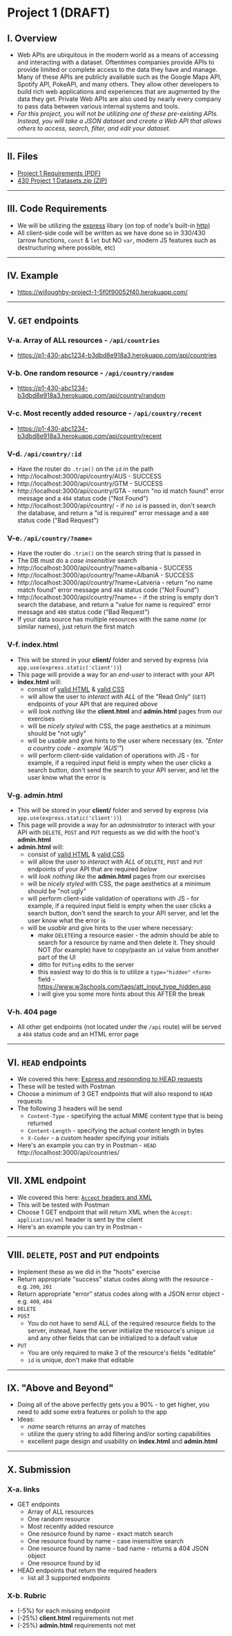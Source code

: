 # Project 1 (DRAFT)

## I. Overview
- Web APIs are ubiquitous in the modern world as a means of accessing and interacting with a dataset. Oftentimes companies provide APIs to provide limited or complete access to the data they have and manage. Many of these APIs are publicly available such as the Google Maps API, Spotify API, PokeAPI, and many others. They allow other developers to build rich web applications and experiences that are augmented by the data they get. Private Web APIs are also used by nearly every company to pass data between various internal systems and tools.
- *For this project, you will not be utilizing one of these pre-existing APIs. Instead, you will take a JSON dataset and create a Web API that allows others to access, search, filter, and edit your dataset.*

---

## II. Files
- [Project 1 Requirements (PDF)](_files/430%20Project%201%20(New%2C%202024).pdf)
- [430 Project 1 Datasets.zip (ZIP)](_files/430%20Project%201%20Datasets.zip) 

---

## III. Code Requirements
- We will be utilizing the [express](https://www.npmjs.com/package/express) libary (on top of node's built-in [http](https://nodejs.org/api/http.html))
- All client-side code will be written as we have done so in 330/430 (arrow functions, `const` & `let` but NO `var`, modern JS features such as destructuring where possible, etc)

---

## IV. Example
- https://willoughby-project-1-5f0f90052f40.herokuapp.com/

---

## V. `GET` endpoints

### V-a. Array of ALL resources - `/api/countries`
- https://p1-430-abc1234-b3dbd8e918a3.herokuapp.com/api/countries

### V-b. One random resource - `/api/country/random`
- https://p1-430-abc1234-b3dbd8e918a3.herokuapp.com/api/country/random

### V-c. Most recently added resource - `/api/country/recent`
- https://p1-430-abc1234-b3dbd8e918a3.herokuapp.com/api/country/recent

### V-d. `/api/country/:id`
- Have the router do `.trim()` on the `id` in the path
- http://localhost:3000/api/country/AUS - SUCCESS
- http://localhost:3000/api/country/GTM - SUCCESS
- http://localhost:3000/api/country/GTA - return "no id match found" error message and a `404` status code ("Not Found")
- http://localhost:3000/api/country/ - if no `id` is passed in, don't search the database, and return a "id is required" error message and a `400` status code ("Bad Request")

### V-e. `/api/country/?name=`
- Have the router do `.trim()` on the search string that is passed in
- The DB must do a *case insensitive* search
- http://localhost:3000/api/country/?name=albania - SUCCESS
- http://localhost:3000/api/country/?name=AlbaniA - SUCCESS
- http://localhost:3000/api/country/?name=Latveria - return "no name match found" error message and `404` status code ("Not Found")
- http://localhost:3000/api/country/?name= - if the string is empty don't search the database, and return a "value for name is required" error message and `400` status code ("Bad Request")
- If your data source has multiple resources with the same *name* (or similar names), just return the first match

### V-f. index.html
- This will be stored in your **client/** folder and served by express (via `app.use(express.static('client'))`)
- This page will provide a way for an *end-user* to interact with your API
- **index.html** will:
  - consist of [valid HTML](https://validator.w3.org/) & [valid CSS](https://jigsaw.w3.org/css-validator/)
  - will allow the user to *interact with ALL* of the "Read Only" (`GET`) endpoints of your API that are required *above*
  - will *look nothing like* the **client.html** and **admin.html** pages from our exercises
  - will be *nicely styled* with CSS, the page aesthetics at a minimum should be "not ugly"
  - will be *usable* and give hints to the user where necessary (ex. *"Enter a country code - example 'AUS'"*)
  - will perform client-side validation of operations with JS - for example, if a required input field is empty when the user clicks a search button, don't send the search to your API server, and let the user know what the error is

### V-g. admin.html
- This will be stored in your **client/** folder and served by express (via `app.use(express.static('client'))`)
- This page will provide a way for an *administrator* to interact with your API with `DELETE`, `POST` and `PUT` requests as we did with the hoot's **admin.html**
- **admin.html** will:
  - consist of [valid HTML](https://validator.w3.org/) & [valid CSS](https://jigsaw.w3.org/css-validator/)
  - will allow the user to *interact with ALL* of `DELETE`, `POST` and `PUT` endpoints of your API that are required *below*
  - will *look nothing like* the **admin.html** pages from our exercises
  - will be *nicely styled* with CSS, the page aesthetics at a minimum should be "not ugly"
  - will perform client-side validation of operations with JS - for example, if a required input field is empty when the user clicks a search button, don't send the search to your API server, and let the user know what the error is
  - will be *usable* and give hints to the user where necessary:
    - make `DELETE`ing a resource easier - the admin should be able to search for a resource by name and then delete it. They should NOT (for example) have to copy/paste an `id` value from another part of the UI
    - ditto for `PUTing` edits to the server
    - this easiest way to do this is to utilize a `type="hidden"` `<form>` field - https://www.w3schools.com/tags/att_input_type_hidden.asp
    - I will give you some more hints about this AFTER the break

### V-h. 404 page
- All other get endpoints (not located under the `/api` route) will be served a `404` status code and an HTML error page 

---

## VI. `HEAD` endpoints
- We covered this here: [Express and responding to HEAD requests](p1-express-HEAD.md)
- These will be tested with Postman
- Choose a minimum of 3 GET endpoints that will also respond to `HEAD` requests
- The following 3 headers will be send
  - `Content-Type` - specifying the actual MIME content type that is being returned
  - `Content-Length` - specifying the actual content length in bytes
  - `X-Coder` - a custom header specifying your initials
- Here's an example you can try in Postman - `HEAD` http://localhost:3000/api/countries/

---

## VII. XML endpoint
- We covered this here: [`Accept` headers and XML](p1-accept-header-xml.md)
- This will be tested with Postman
- Choose 1 GET endpoint that will return XML when the `Accept: application/xml` header is sent by the client
- Here's an example you can try in Postman -

---

## VIII. `DELETE`, `POST` and `PUT` endpoints
- Implement these as we did in the "hoots" exercise
- Return appropriate "success" status codes along with the resource - e.g. `200`, `201`
- Return appropriate "error" status codes along with a JSON error object - e.g. `400`, `404`
- `DELETE`
- `POST`
  - You do not have to send ALL of the required resource fields to the server, instead, have the server initialize the resource's unique `id` and any other fields that can be initialized to a default value
- `PUT`
  - You are only required to make 3 of the resource's fields "editable"
  - `id` is unique, don't make that editable

---

## IX. "Above and Beyond"
- Doing all of the above perfectly gets you a 90% - to get higher, you need to add some extra features or polish to the app
- Ideas:
  - *name* search returns an array of matches 
  - utilize the query string to add filtering and/or sorting capabilities
  - excellent page design and usability on **index.html** and **admin.html**

---

## X. Submission

### X-a. links
- GET endpoints
  - Array of ALL resources
  - One random resource
  - Most recently added resource
  - One resource found by name - exact match search
  - One resource found by name - case insensitive search
  - One resource found by name - bad name - returns a 404 JSON object
  - One resource found by id
- HEAD endpoints that return the required headers
  - list all 3 supported endpoints

### X-b. Rubric
- (-5%) for each missing endpoint
- (-25%) **client.html** requirements not met
- (-25%) **admin.html** requirements not met



